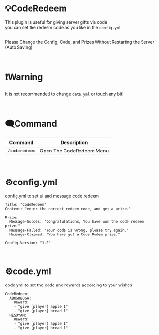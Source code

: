 # 💡CodeRedeem
This plugin is useful for giving server gifts via code</br>
you can set the redeem code as you like in the ```config.yml```</br> </br>

Please Change the Config, Code, and Prizes Without Restarting the Server (Auto Saving)

</br>

# ❗Warning
It is not recommended to change ```data.yml``` or touch any bit!

</br>

# 🗨Command
Command | Description 
--- | ---
`/coderedeem` | Open The CodeRedeem Menu

</br>

# ⚙config.yml
config.yml to set ui and message code redeem
```
Title: "CodeRedeem"
Content: "enter the correct redeem code, and get a prize."

Prize:
  Message-Succes: "Congratulations, You have won the code redeem prize."
  Message-Failed: "Your code is wrong, please try again."
  Message-Claimed: "You have got a Code Redem prize."

Config-Version: "1.0"
```

</br>

# ⚙code.yml
code.yml to set the code and rewards according to your wishes
```
CodeRedeem:
  ABOGOBOGA:
    Reward:
    - "give {player} apple 1"
    - "give {player} bread 1"
  HESOYAM:
    Reward:
    - "give {player} apple 1"
    - "give {player} bread 1"
```
